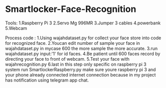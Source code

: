 # Smartlocker-Face-Recognition
Tools:
1.Raspberry Pi 3
2.Servo Mg 996MR
3.Jumper 3 cables
4.powerbank
5.Webcam

Process code :
1.Using wajahdataset.py for collect your face store into code for recognized face.
2.Youcan edit number of sample your face in wajahdataset.py in mycase 600 the more sample the more accurate.
3.run wajahdataset.py input:'1' for id faces.
4.Be patient until 600 faces record by directing your face to front of webcam.
5.Test your face with wajahrecognition.py
6.last in this step only specific on raspberry pi 3 system run SmartlockerRaspberry.py make sure youre raspberry pi 3 and your phone 
already connected internet connection because in my project has notification using telegram app chat.
